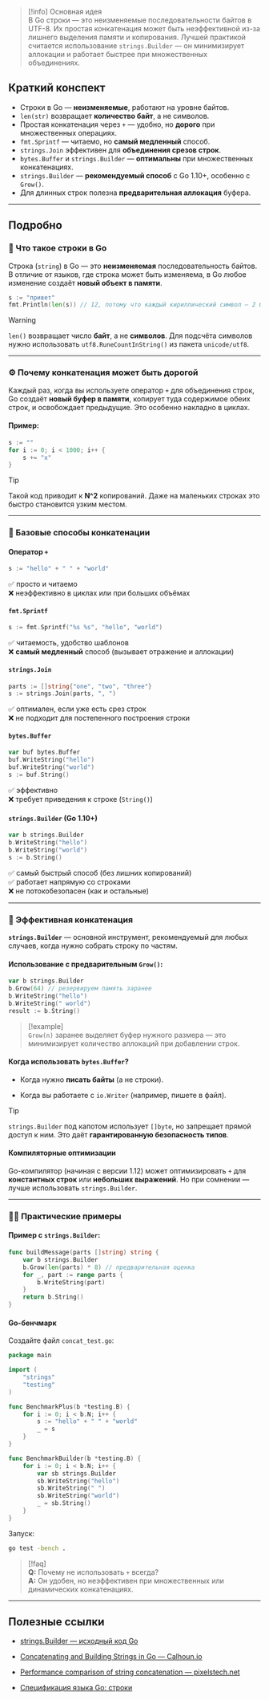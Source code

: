 > [!info] Основная идея  
> В Go строки — это неизменяемые последовательности байтов в UTF-8. Их простая конкатенация может быть неэффективной из-за лишнего выделения памяти и копирования. Лучшей практикой считается использование `strings.Builder` — он минимизирует аллокации и работает быстрее при множественных объединениях.

## Краткий конспект

- Строки в Go — **неизменяемые**, работают на уровне байтов.
- `len(str)` возвращает **количество байт**, а не символов.
- Простая конкатенация через `+` — удобно, но **дорого** при множественных операциях.
- `fmt.Sprintf` — читаемо, но **самый медленный** способ.
- `strings.Join` эффективен для **объединения срезов строк**.
- `bytes.Buffer` и `strings.Builder` — **оптимальны** при множественных конкатенациях.
- `strings.Builder` — **рекомендуемый способ** с Go 1.10+, особенно с `Grow()`.
- Для длинных строк полезна **предварительная аллокация** буфера.

---

## Подробно

### 📝 Что такое строки в Go

Строка (`string`) в Go — это **неизменяемая** последовательность байтов. В отличие от языков, где строка может быть изменяема, в Go любое изменение создаёт **новый объект в памяти**.

```go
s := "привет"
fmt.Println(len(s)) // 12, потому что каждый кириллический символ — 2 байта в UTF-8
````

> [!warning]  
> `len()` возвращает число **байт**, а не **символов**. Для подсчёта символов нужно использовать `utf8.RuneCountInString()` из пакета `unicode/utf8`.

---

### ⚙️ Почему конкатенация может быть дорогой

Каждый раз, когда вы используете оператор `+` для объединения строк, Go создаёт **новый буфер в памяти**, копирует туда содержимое обеих строк, и освобождает предыдущие. Это особенно накладно в циклах.

#### Пример:

```go
s := ""
for i := 0; i < 1000; i++ {
	s += "x"
}
```

> [!tip]  
> Такой код приводит к **N^2** копирований. Даже на маленьких строках это быстро становится узким местом.

---

### 🔨 Базовые способы конкатенации

#### Оператор `+`

```go
s := "hello" + " " + "world"
```

✅ просто и читаемо  
❌ неэффективно в циклах или при больших объёмах

#### `fmt.Sprintf`

```go
s := fmt.Sprintf("%s %s", "hello", "world")
```

✅ читаемость, удобство шаблонов  
❌ **самый медленный** способ (вызывает отражение и аллокации)

#### `strings.Join`

```go
parts := []string{"one", "two", "three"}
s := strings.Join(parts, ", ")
```

✅ оптимален, если уже есть срез строк  
❌ не подходит для постепенного построения строки

#### `bytes.Buffer`

```go
var buf bytes.Buffer
buf.WriteString("hello")
buf.WriteString("world")
s := buf.String()
```

✅ эффективно  
❌ требует приведения к строке (`String()`)

#### `strings.Builder` (Go 1.10+)

```go
var b strings.Builder
b.WriteString("hello")
b.WriteString("world")
s := b.String()
```

✅ самый быстрый способ (без лишних копирований)  
✅ работает напрямую со строками  
❌ не потокобезопасен (как и остальные)

---

### 🚀 Эффективная конкатенация

**`strings.Builder`** — основной инструмент, рекомендуемый для любых случаев, когда нужно собрать строку по частям.

#### Использование с предварительным `Grow()`:

```go
var b strings.Builder
b.Grow(64) // резервируем память заранее
b.WriteString("hello")
b.WriteString(" world")
result := b.String()
```

> [!example]  
> `Grow(n)` заранее выделяет буфер нужного размера — это минимизирует количество аллокаций при добавлении строк.

#### Когда использовать `bytes.Buffer`?

- Когда нужно **писать байты** (а не строки).
    
- Когда вы работаете с `io.Writer` (например, пишете в файл).
    

> [!tip]  
> `strings.Builder` под капотом использует `[]byte`, но запрещает прямой доступ к ним. Это даёт **гарантированную безопасность типов**.

#### Компиляторные оптимизации

Go-компилятор (начиная с версии 1.12) может оптимизировать `+` для **константных строк** или **небольших выражений**. Но при сомнении — лучше использовать `strings.Builder`.

---

### 👩‍💻 Практические примеры

#### Пример с `strings.Builder`:

```go
func buildMessage(parts []string) string {
	var b strings.Builder
	b.Grow(len(parts) * 8) // предварительная оценка
	for _, part := range parts {
		b.WriteString(part)
	}
	return b.String()
}
```

#### Go-бенчмарк

Создайте файл `concat_test.go`:

```go
package main

import (
	"strings"
	"testing"
)

func BenchmarkPlus(b *testing.B) {
	for i := 0; i < b.N; i++ {
		s := "hello" + " " + "world"
		_ = s
	}
}

func BenchmarkBuilder(b *testing.B) {
	for i := 0; i < b.N; i++ {
		var sb strings.Builder
		sb.WriteString("hello")
		sb.WriteString(" ")
		sb.WriteString("world")
		_ = sb.String()
	}
}
```

Запуск:

```bash
go test -bench .
```

> [!faq]  
> **Q:** Почему не использовать `+` всегда?  
> **A:** Он удобен, но неэффективен при множественных или динамических конкатенациях.

---

## Полезные ссылки

- [strings.Builder — исходный код Go](https://go.dev/src/strings/builder.go?utm_source=chatgpt.com)
    
- [Concatenating and Building Strings in Go — Calhoun.io](https://www.calhoun.io/concatenating-and-building-strings-in-go/?utm_source=chatgpt.com)
    
- [Performance comparison of string concatenation — pixelstech.net](https://www.pixelstech.net/article/1715394789-performance-comparison-of-string-concatenation-in-go-language?utm_source=chatgpt.com)
    
- [Спецификация языка Go: строки](https://go.dev/ref/spec#String_types)